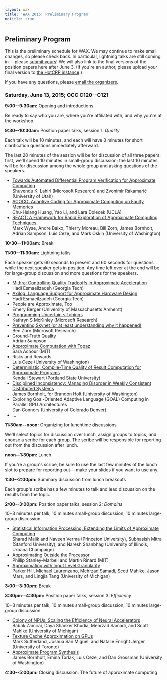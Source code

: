 ```yaml
---
layout: wax
title: 'WAX 2015: Preliminary Program'
notitle: true
---
```

## Preliminary Program

This is the preliminary schedule for WAX. We may continue to make small changes, so please check back. In particular, lightning talks are still coming in---please [submit yours][lightning]! We will also link to the final versions of the position papers here after June 3. (If you're an author, please upload your final version to [the HotCRP instance][hotcrp].)

If you have any questions, please [email the organizers][organizers].

[organizers]: mailto:wax2015@cs.washington.edu
[lightning]: cfp.html#lightning-talks
[hotcrp]: {{site.base}}/wax2015/crp/

### Saturday, June 13, 2015; OCC C120--C121

**9:00--9:30am:** Opening and introductions

Be ready to say who you are, where you're affiliated with, and why you're at the workshop.

**9:30--10:30am:** Position paper talks, session 1: *Quality*

Each talk will be 10 minutes, and each will have 3 minutes for short clarification questions immediately afterward.

The last 20 minutes of the session will be for discussion of all three papers: first, we'll spend 10 minutes in small-group discussion; the last 10 minutes will be for discussion among the whole group and asking questions of the speakers.

  * [Towards Automated Differential Program Verification for Approximate Computing](papers/lahiri.pdf)  
    Shuvendu K. Lahiri (Microsoft Research) and Zvonimir Rakamari&cacute; (University
    of Utah)
  * [ACOCO: Adaptive Coding for Approximate Computing on Faulty Memories](papers/huang.pdf)  
    Chu-Hsiang Huang, Yao Li, and Lara Dolecek (UCLA)
  * [REACT: A Framework for Rapid Exploration of Approximate Computing Techniques](papers/wyse.pdf)  
    Mark Wyse, Andre Baixo, Thierry Moreau, Bill Zorn, James Bornholt, Adrian
    Sampson, Luis Ceze, and Mark Oskin (University of Washington)

**10:30--11:00am:** Break

**11:00--11:30am:** Lightning talks

Each speaker gets 60 seconds to present and 60 seconds for questions while the next speaker gets in position. Any time left over at the end will be for large-group discussion and more questions for the speakers.

  * [Mithra: Controlling Quality Tradeoffs in Approximate Acceleration](lightning/mahajan.pdf)  
    Hadi Esmaeilzadeh (Georgia Tech)
  * [Axilog: Language Support for Approximate Hardware Design](lightning/yazdanbakhsh.pdf)  
    Hadi Esmaeilzadeh (Georgia Tech)
  * People are Approximate, Too  
    Emery Berger (University of Massachusetts Amherst)
  * [Programming Uncertain &lt;T&gt;hings](lightning/mckinley.pdf)  
    Kathryn S McKinley (Microsoft Research)
  * [Preventing Skynet (or at least understanding why it happened)](lightning/zorn.pdf)  
    Ben Zorn (Microsoft Research)
  * Ground-Truth Quality  
    Adrian Sampson
  * [Approximate Computation with Topaz](lightning/achour.pdf)  
    Sara Achour (MIT)
  * Risks and Rewards  
    Luis Ceze (University of Washington)
  * [Deterministic, Compile-Time Quality of Result Computation for Approximate Programs](lightning/stewart.pdf)  
    Kendall Stewart (Portland State University)
  * [Disciplined Inconsistency: Managing Disorder in Weakly Consistent Distributed Systems](lightning/holt.pdf)  
    James Bornholt, for Brandon Holt (University of Washington)
  * Exploring Goal-Oriented Adaptive Language (GOAL) Computing in Parallel GPU Architectures  
    Dan Connors (University of Colorado Denver)
  * ...

**11:30am--noon:** Organizing for lunchtime discussions

We'll select topics for discussion over lunch, assign groups to topics, and choose a scribe for each group. The scribe will be responsible for reporting out from the discussion after lunch.

**noon--1:30pm:** Lunch

If you're a group's scribe, be sure to use the last few minutes of the lunch slot to prepare for reporting out---make your slides if you want to use any.

**1:30--2:00pm:** Summary discussion from lunch breakouts

Each group's scribe has a few minutes to talk and lead discussion on the results from the topic.

**2:00--3:00pm:** Position paper talks, session 2: *Domains*

10+3 minutes per talk; 10 minutes small-group discussion; 10 minutes large-group discussion.

  * [Statistical Information Processing: Extending the Limits of Approximate Computing](papers/malik.pdf)  
    Sharad Malik and Naveen Verma (Princeton University), Subhasish Mitra
    (Stanford University), and Naresh Shanbhag (University of Illinois, Urbana
    Champaign)
  * [Approximating Outside the Processor](papers/stanley-marbell.pdf)  
    Phillip Stanley-Marbell and Martin Rinard (MIT)
  * [Approximating with Input Level Granularity](papers/hill.pdf)  
    Parker Hill, Michael Laurenzano, Mehrzad Samadi, Scott Mahlke, Jason Mars,
    and Lingjia Tang (University of Michigan)

**3:00--3:30pm:** Break

**3:30pm--4:30pm:** Position paper talks, session 3: *Efficiency*

10+3 minutes per talk; 10 minutes small-group discussion; 10 minutes large-group discussion.

  * [Colony of NPUs: Scaling the Efficiency of Neural Accelerators](papers/zamirai.pdf)  
    Babak Zamirai, Daya Shanker Khudia, Mehrzad Samadi, and Scott Mahlke
    (University of Michigan)
  * [Texture Cache Approximation on GPUs](papers/sutherland.pdf)  
    Mark Sutherland, Joshua San Miguel, and Natalie Enright Jerger (University
    of Toronto)
  * [Approximate Program Synthesis](papers/bornholt.pdf)  
    James Bornholt, Emina Torlak, Luis Ceze, and Dan Grossman (University of
    Washington)

**4:30--5:00pm:** Closing discussion: The future of approximate computing
